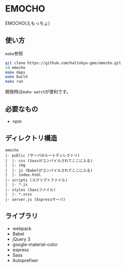 # EMOCHO

EMOCHO(えもっちょ)


## 使い方

`make`参照

```bash
git clone https://github.com/haltokyo-gmo/emocho.git
cd emocho
make deps
make build
make run
```
開発時は`make watch`が便利です。


## 必要なもの

- npm


## ディレクトリ構造

```
emocho
|- public (サーバのルートディレクトリ)
|  |- css (Sassがコンパイルされてここに入る)
|  |- img
|  |- js (Babelがコンパイルされてここに入る)
|  |- index.html
|- scripts (スクリプトファイル)
|  |- *.js
|- styles (Sassファイル)
|  |- *.scss
|- server.js (Expressサーバ)
```


## ライブラリ

- webpack
- Babel
- jQuery 3
- google-material-color
- express
- Sass
- Autoprefixer
